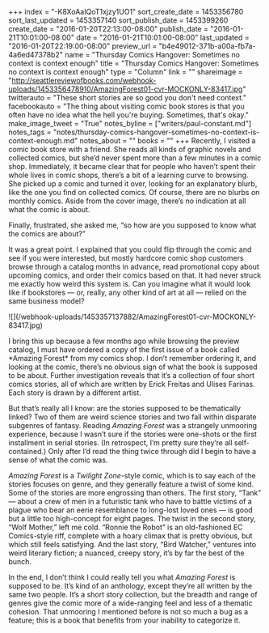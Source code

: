 +++
index = "-K8XoAaIQoT1xjzy1UO1"
sort_create_date = 1453356780
sort_last_updated = 1453357140
sort_publish_date = 1453399260
create_date = "2016-01-20T22:13:00-08:00"
publish_date = "2016-01-21T10:01:00-08:00"
date = "2016-01-21T10:01:00-08:00"
last_updated = "2016-01-20T22:19:00-08:00"
preview_url = "b4e49012-371b-a00a-fb7a-4a6ed47378b2"
name = "Thursday Comics Hangover: Sometimes no context is context enough"
title = "Thursday Comics Hangover: Sometimes no context is context enough"
type = "Column"
link = ""
shareimage = "http://seattlereviewofbooks.com/webhook-uploads/1453356478910/AmazingForest01-cvr-MOCKONLY-83417.jpg"
twitterauto = "These short stories are so good you don't need context."
facebookauto = "The thing about visiting comic book stores is that you often have no idea what the hell you're buying. Sometimes, that's okay."
make_image_tweet = "True"
notes_byline = ["writers/paul-constant.md"]
notes_tags = "notes/thursday-comics-hangover-sometimes-no-context-is-context-enough.md"
notes_about = ""
books = ""
+++
Recently, I visited a comic book store with a friend. She reads all kinds of graphic novels and collected comics, but she’d never spent more than a few minutes in a comic shop. Immediately, it became clear that for people who haven’t spent their whole lives in comic shops, there’s a bit of a learning curve to browsing. She picked up a comic and turned it over, looking for an explanatory blurb, like the one you find on collected comics. Of course, there are no blurbs on monthly comics. Aside from the cover image, there’s no indication at all what the comic is about.

Finally, frustrated, she asked me, “so how are you supposed to know what the comics are about?”

It was a great point. I explained that you could flip through the comic and see if you were interested, but mostly hardcore comic shop customers browse through a catalog months in advance, read promotional copy about upcoming comics, and order their comics based on that. It had never struck me exactly how weird this system is. Can you imagine what it would look like if bookstores — or, really, any other kind of art at all — relied on the same business model?

<p class="image-left">![](/webhook-uploads/1453357137882/AmazingForest01-cvr-MOCKONLY-83417.jpg)</p>I bring this up because a few months ago while browsing the preview catalog, I must have ordered a copy of the first issue of a book called *Amazing Forest* from my comics shop. I don’t remember ordering it, and looking at the comic, there’s no obvious sign of what the book is supposed to be about. Further investigation reveals that it’s a collection of four short comics stories, all of which are written by Erick Freitas and Ulises Farinas. Each story is drawn by a different artist. 

But that’s really all I know: are the stories supposed to be thematically linked? Two of them are weird science stories and two fall within disparate subgenres of fantasy. Reading *Amazing Forest* was a strangely unmooring experience, because I wasn’t sure if the stories were one-shots or the first installment in serial stories. (In retrospect, I’m pretty sure they’re all self-contained.) Only after I’d read the thing twice through did I begin to have a sense of what the comic was.

*Amazing Forest* is a *Twilight Zone*-style comic, which is to say each of the stories focuses on genre, and they generally feature a twist of some kind. Some of the stories are more engrossing than others. The first story, “Tank” — about a crew of men in a futuristic tank who have to battle victims of a plague who bear an eerie resemblance to long-lost loved ones — is good but a little too high-concept for eight pages. The twist in the second story, “Wolf Mother,” left me cold. “Ronnie the Robot” is an old-fashioned EC Comics-style riff, complete with a hoary climax that  is pretty obvious, but which still feels satisfying. And the last story, “Bird Watcher,” ventures into weird literary fiction; a nuanced, creepy story, it’s by far the best of the bunch.

In the end, I don’t think I could really tell you what *Amazing Forest* is supposed to be. It’s kind of an anthology, except they’re all written by the same two people. It’s a short story collection, but the breadth and range of genres give the comic more of a wide-ranging feel and less of a thematic cohesion. That unmooring I mentioned before is not so much a bug as a feature; this is a book that benefits from your inability to categorize it. 